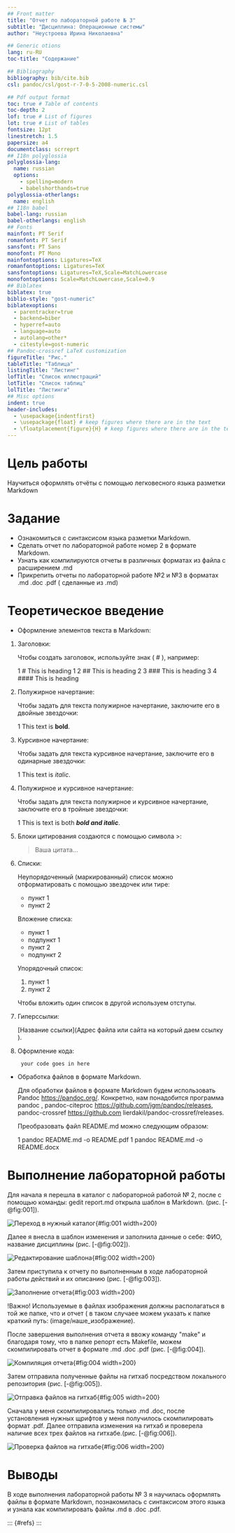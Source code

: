 ```yaml
---
## Front matter
title: "Отчет по лабораторной работе № 3"
subtitle: "Дисциплина: Операционные системы"
author: "Неустроева Ирина Николаевна"

## Generic otions
lang: ru-RU
toc-title: "Содержание"

## Bibliography
bibliography: bib/cite.bib
csl: pandoc/csl/gost-r-7-0-5-2008-numeric.csl

## Pdf output format
toc: true # Table of contents
toc-depth: 2
lof: true # List of figures
lot: true # List of tables
fontsize: 12pt
linestretch: 1.5
papersize: a4
documentclass: scrreprt
## I18n polyglossia
polyglossia-lang:
  name: russian
  options:
	- spelling=modern
	- babelshorthands=true
polyglossia-otherlangs:
  name: english
## I18n babel
babel-lang: russian
babel-otherlangs: english
## Fonts
mainfont: PT Serif
romanfont: PT Serif
sansfont: PT Sans
monofont: PT Mono
mainfontoptions: Ligatures=TeX
romanfontoptions: Ligatures=TeX
sansfontoptions: Ligatures=TeX,Scale=MatchLowercase
monofontoptions: Scale=MatchLowercase,Scale=0.9
## Biblatex
biblatex: true
biblio-style: "gost-numeric"
biblatexoptions:
  - parentracker=true
  - backend=biber
  - hyperref=auto
  - language=auto
  - autolang=other*
  - citestyle=gost-numeric
## Pandoc-crossref LaTeX customization
figureTitle: "Рис."
tableTitle: "Таблица"
listingTitle: "Листинг"
lofTitle: "Список иллюстраций"
lotTitle: "Список таблиц"
lolTitle: "Листинги"
## Misc options
indent: true
header-includes:
  - \usepackage{indentfirst}
  - \usepackage{float} # keep figures where there are in the text
  - \floatplacement{figure}{H} # keep figures where there are in the text
---
```


# Цель работы

Научиться оформлять отчёты с помощью легковесного языка разметки Markdown

# Задание
   * Ознакомиться с синтаксисом языка разметки Markdown.
   * Сделать отчет по лабораторной работе номер 2 в формате Markdown.
   * Узнать как компилируются отчеты в различных форматах из файла с расширением .md
   * Прикрепить отчеты по лабораторной работе №2 и №3 в форматах .md .doc .pdf ( сделанные из .md)
   
# Теоретическое введение

- Оформление элементов текста в Markdown:

1. Заголовки: 

    Чтобы создать заголовок, используйте знак ( # ), например:
    
    1 # This is heading 1
    2 ## This is heading 2
    3 ### This is heading 3
    4 #### This is heading 

2. Полужирное начертание: 
    
    Чтобы задать для текста полужирное начертание, заключите его в двойные звездочки:
    
    1 This text is **bold**.
   
3. Курсивное начертание:
    
    Чтобы задать для текста курсивное начертание, заключите его в одинарные звездочки:
    
    1 This text is *italic*.

4. Полужирное и курсивное начертание: 
    
    Чтобы задать для текста полужирное и курсивное начертание, заключите его в тройные звездочки:
    
    1 This is text is both ***bold and italic***.

5. Блоки цитирования создаются с помощью символа >:

    > Ваша цитата...
    
6. Списки:

    Неупорядоченный (маркированный) список можно отформатировать с помощью звездочек или тире:
   
   - пункт 1
   - пункт 2
    
    Вложение списка:
    
   - пункт 1 
    - подпункт 1 
   - пункт 2 
    - подпункт 2
    
    Упорядочный список:
   
   1. пункт 1
   2. пункт 2
   
   Чтобы вложить один список в другой используем отступы.
    
7.  Гиперссылки:

    [Название ссылки](Адрес файла или сайта на который даем ссылку ).
    
8. Оформление кода:

    ``` language
     your code goes in here
     ```

- Обработка файлов в формате Markdown.
  
    Для обработки файлов в формате Markdown будем использовать Pandoc https://pandoc.org/. Конкретно, нам понадобится программа pandoc , pandoc-citeproc https://github.com/jgm/pandoc/releases, pandoc-crossref https://github.com lierdakil/pandoc-crossref/releases.
  
    Преобразовать файл README.md можно следующим образом:
  
    1 pandoc README.md -o README.pdf
    1 pandoc README.md -o README.docx

# Выполнение лабораторной работы

Для начала я перешла в каталог с лабораторной работой № 2, после с помощью команды: gedit report.md открыла шаблон в Markdown.  (рис. [-@fig:001]).

![Переход в нужный каталог ](image/1.jpg){#fig:001 width=200}

Далее я внесла в шаблон изменения и заполнила данные о себе: ФИО, название дисциплины  (рис. [-@fig:002]).

![Редактирование шаблона](image/2.jpg){#fig:002 width=200}

Затем приступила к отчету по выполненным в ходе лабораторной работы действий и их описанию (рис. [-@fig:003]).

![Заполнение отчета ](image/3.jpg){#fig:003 width=200}

!Важно! Используемые в файлах изображения должны располагаться в той же папке, что и отчет ( в таком случаее можем указать к папке краткий путь: (image/наше_изображение).

После завершения выполнения отчета я ввожу команду "make" и благодаря тому, что в папке репорт есть Makefile, можем скомпилировать отчет в формате .md .doc .pdf (рис. [-@fig:004]).

![Компиляция отчета](image/4.jpg){#fig:004 width=200}

Затем отправила полученные файлы на гитхаб посредством локального репозитория (рис. [-@fig:005]).

![Отправка файлов на гитхаб](image/5.jpg){#fig:005 width=200}

Сначала у меня скомпилировались только .md .doc, после установления нужных щрифтов у меня получилось скомпилировать формат .pdf. Далее отправила изменения на гитхаб и проверела наличие всех трех файлов на гитхабе.(рис. [-@fig:006]).

![Проверка файлов на гитхабе](image/6.jpg){#fig:006 width=200}

# Выводы

В ходе выполнения лабораторной работы № 3 я научилась оформлять файлы в формате  Markdown, познакомилась  с синтаксисом этого языка и узнала как компилировать файлы .md в .doc .pdf.


::: {#refs}
:::
